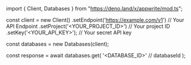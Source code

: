 import { Client, Databases } from "https://deno.land/x/appwrite/mod.ts";

const client = new Client()
    .setEndpoint('https://example.com/v1') // Your API Endpoint
    .setProject('<YOUR_PROJECT_ID>') // Your project ID
    .setKey('<YOUR_API_KEY>'); // Your secret API key

const databases = new Databases(client);

const response = await databases.get(
    '<DATABASE_ID>' // databaseId
);
